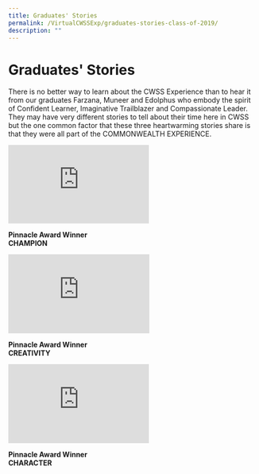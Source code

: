 ```yaml
---
title: Graduates' Stories
permalink: /VirtualCWSSExp/graduates-stories-class-of-2019/
description: ""
---
```


Graduates' Stories 
==================================



There is no better way to learn about the CWSS Experience than to hear it from our graduates Farzana, Muneer and Edolphus who embody the spirit of Confident Learner, Imaginative Trailblazer and Compassionate Leader. They may have very different stories to tell about their time here in CWSS but the one common factor that these three heartwarming stories share is that they were all part of the COMMONWEALTH EXPERIENCE.

<iframe width="283" height="158" src="https://www.youtube.com/embed/b_GOdiV542o" title="CWSS 2020 Champion Award Recipient - Farzana" frameborder="0" allow="accelerometer; autoplay; clipboard-write; encrypted-media; gyroscope; picture-in-picture" allowfullscreen></iframe>


**Pinnacle Award Winner  
CHAMPION**


<iframe width="284" height="159" src="https://www.youtube.com/embed/nFtfGWcHYrA" title="CWSS 2020 Creativity Award Recipient - Edolphus" frameborder="0" allow="accelerometer; autoplay; clipboard-write; encrypted-media; gyroscope; picture-in-picture" allowfullscreen></iframe>

**Pinnacle Award Winner  
CREATIVITY**


<iframe width="283" height="159" src="https://www.youtube.com/embed/nZ1XfoF1qYM" title="CWSS 2020 Character Award Recipient - Muneer" frameborder="0" allow="accelerometer; autoplay; clipboard-write; encrypted-media; gyroscope; picture-in-picture" allowfullscreen></iframe>

**Pinnacle Award Winner  
CHARACTER**